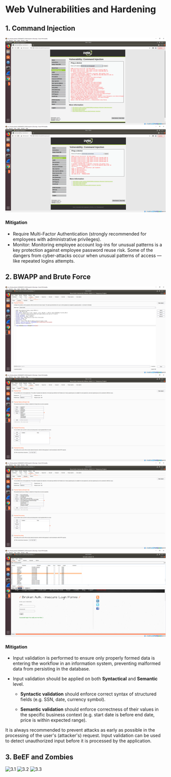 # Web Vulnerabilities and Hardening

## 1. Command Injection

![1.1](https://github.com/dsteves28/CyberSecurity-Bootcamp/blob/main/15.%20Web%20Vulnerabilities%20and%20Hardening/1.1.PNG)
![1.2](https://github.com/dsteves28/CyberSecurity-Bootcamp/blob/main/15.%20Web%20Vulnerabilities%20and%20Hardening/1.2.PNG)

#### Mitigation
- Require Multi-Factor Authentication (strongly recommended for employees with administrative privileges).
- Monitor: Monitoring employee account log-ins for unusual patterns is a key protection against employee password reuse risk.  Some of the dangers from cyber-attacks occur when unusual patterns of access — like repeated logins attempts.

## 2. BWAPP and Brute Force

![2.1](https://github.com/dsteves28/CyberSecurity-Bootcamp/blob/main/15.%20Web%20Vulnerabilities%20and%20Hardening/2.1.PNG)
![2.2.0](https://github.com/dsteves28/CyberSecurity-Bootcamp/blob/main/15.%20Web%20Vulnerabilities%20and%20Hardening/2.2.0.PNG)
![2.2.1](https://github.com/dsteves28/CyberSecurity-Bootcamp/blob/main/15.%20Web%20Vulnerabilities%20and%20Hardening/2.2.1.PNG)
![2.3](https://github.com/dsteves28/CyberSecurity-Bootcamp/blob/main/15.%20Web%20Vulnerabilities%20and%20Hardening/2.3.PNG)

#### Mitigation
- Input validation is performed to ensure only properly formed data is entering the workflow in an information system, preventing malformed data from persisting in the database.

-  Input validation should be applied on both **Syntactical** and **Semantic** level.

   - **Syntactic validation** should enforce correct syntax of structured fields (e.g. SSN, date, currency symbol).

   - **Semantic validation** should enforce correctness of their values in the specific business context (e.g. start date is before end date, price is within expected range).

It is always recommended to prevent attacks as early as possible in the processing of the user's (attacker's) request. Input validation can be used to detect unauthorized input before it is processed by the application.

## 3. BeEF and Zombies

![3.1]()
![3.2]()
![3.3]()